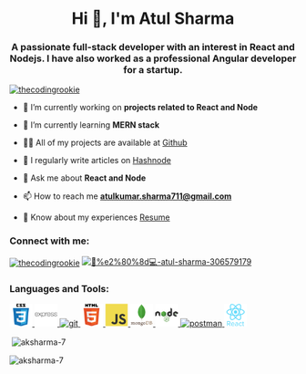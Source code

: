 <h1 align="center">Hi 👋, I'm Atul Sharma</h1>
<h3 align="center">A passionate full-stack developer with an interest in React and Nodejs. I have also worked as a professional Angular developer for a startup.</h3>

<p align="left"> <a href="https://twitter.com/thecodingrookie" target="blank"><img src="https://img.shields.io/twitter/follow/thecodingrookie?logo=twitter&style=for-the-badge" alt="thecodingrookie" /></a> </p>

- 🔭 I’m currently working on **projects related to React and Node**

- 🌱 I’m currently learning **MERN stack**

- 👨‍💻 All of my projects are available at [Github](https://github.com/aksharma-7)

- 📝 I regularly write articles on [Hashnode](https://ak7.hashnode.dev/)

- 💬 Ask me about **React and Node**

- 📫 How to reach me **atulkumar.sharma711@gmail.com**

- 📄 Know about my experiences [Resume](https://drive.google.com/file/d/11vAiUMgWiaJfX9pYDCKELUP00Etk0mR8/view?usp=sharing)

<h3 align="left">Connect with me:</h3>
<p align="left">
<a href="https://twitter.com/thecodingrookie" target="blank"><img align="center" src="https://cdn.jsdelivr.net/npm/simple-icons@3.0.1/icons/twitter.svg" alt="thecodingrookie" height="30" width="40" /></a>
<a href="https://linkedin.com/in/👨%e2%80%8d💻-atul-sharma-306579179" target="blank"><img align="center" src="https://cdn.jsdelivr.net/npm/simple-icons@3.0.1/icons/linkedin.svg" alt="👨%e2%80%8d💻-atul-sharma-306579179" height="30" width="40" /></a>
</p>

<h3 align="left">Languages and Tools:</h3>
<p align="left"> <a href="https://www.w3schools.com/css/" target="_blank"> <img src="https://raw.githubusercontent.com/devicons/devicon/master/icons/css3/css3-original-wordmark.svg" alt="css3" width="40" height="40"/> </a> <a href="https://expressjs.com" target="_blank"> <img src="https://raw.githubusercontent.com/devicons/devicon/master/icons/express/express-original-wordmark.svg" alt="express" width="40" height="40"/> </a> <a href="https://git-scm.com/" target="_blank"> <img src="https://www.vectorlogo.zone/logos/git-scm/git-scm-icon.svg" alt="git" width="40" height="40"/> </a> <a href="https://www.w3.org/html/" target="_blank"> <img src="https://raw.githubusercontent.com/devicons/devicon/master/icons/html5/html5-original-wordmark.svg" alt="html5" width="40" height="40"/> </a> <a href="https://developer.mozilla.org/en-US/docs/Web/JavaScript" target="_blank"> <img src="https://raw.githubusercontent.com/devicons/devicon/master/icons/javascript/javascript-original.svg" alt="javascript" width="40" height="40"/> </a> <a href="https://www.mongodb.com/" target="_blank"> <img src="https://raw.githubusercontent.com/devicons/devicon/master/icons/mongodb/mongodb-original-wordmark.svg" alt="mongodb" width="40" height="40"/> </a> <a href="https://nodejs.org" target="_blank"> <img src="https://raw.githubusercontent.com/devicons/devicon/master/icons/nodejs/nodejs-original-wordmark.svg" alt="nodejs" width="40" height="40"/> </a> <a href="https://postman.com" target="_blank"> <img src="https://www.vectorlogo.zone/logos/getpostman/getpostman-icon.svg" alt="postman" width="40" height="40"/> </a> <a href="https://reactjs.org/" target="_blank"> <img src="https://raw.githubusercontent.com/devicons/devicon/master/icons/react/react-original-wordmark.svg" alt="react" width="40" height="40"/> </a> </p>

<p>&nbsp;<img align="center" src="https://github-readme-stats.vercel.app/api?username=aksharma-7&show_icons=true&locale=en" alt="aksharma-7" /></p>

<p><img align="center" src="https://github-readme-streak-stats.herokuapp.com/?user=aksharma-7&" alt="aksharma-7" /></p>
